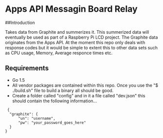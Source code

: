 Apps API Messagin Board Relay
===============

##Introduction

Takes data from Graphite and summerizes it. This summerized data will eventually be used as part of a Raspberry Pi LCD project. The Graphite data originates from the Apps API. At the moment this repo only deals with response codes but it would be simple to extent this to other data sets such as CPU usage, Memory, Average responce times etc.

## Requirements

 - Go 1.5
 - All vendor packages are contained within this repo. Once you use the "$ ./build.sh" file to build a binary all should be good. 
 - Create a folder called "config" and in it a file called "dev.json" this should contain the following information...

```
 {
  "graphite": {
      "un": "username",
      "pw": "your_password_goes_here"
  }
}
```